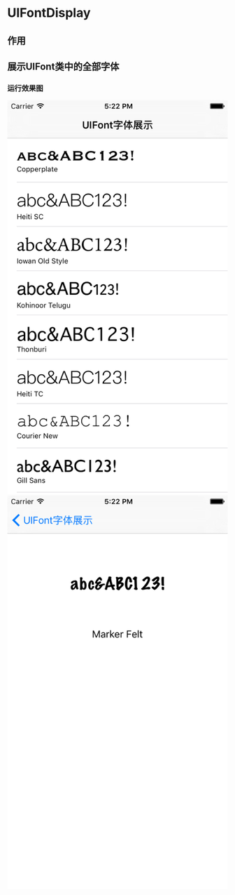 # UIFontDisplay
## 作用
## 展示UIFont类中的全部字体
### 运行效果图
![](https://github.com/huashanbayern/UIFontDisplay/blob/master/运行效果图1.png)
![](https://github.com/huashanbayern/UIFontDisplay/blob/master/运行效果图2.png)
